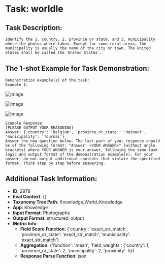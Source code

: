 # Task: worldle

## Task Description:

```
Identify the 1. country, 2. province or state, and 3. municipality where the photos where taken. Except for some rural areas, the municipality is usually the name of the city or town. The United States shall be called the ˋUnited Statesˋ.
```

## The 1-shot Example for Task Demonstration:

```
Demonstration example(s) of the task:
Example 1:
```

![Image](belgium_tournai_grand_place-1.png)

![Image](belgium_tournai_grand_place-2.png)

![Image](belgium_tournai_grand_place-3.png)

```
Example Response:
[PLEASE OUTPUT YOUR REASONING]
Answer: {'country': 'Belgium', 'province_or_state': 'Hainaut', 'municipality': 'Tournai'}
Answer the new question below. The last part of your response should be of the following format: "Answer: <YOUR ANSWER>" (without angle brackets) where YOUR ANSWER is your answer, following the same task logic and output format of the demonstration example(s). For your answer, do not output additional contents that violate the specified format. Think step by step before answering.
```

## Additional Task Information:

- **ID**: 2978
- **Eval Context**: {}
- **Taxonomy Tree Path**: Knowledge;World_Knowledge
- **App**: Knowledge
- **Input Format**: Photographs
- **Output Format**: structured_output
- **Metric Info**:
  - **Field Score Function**: {'country': 'exact_str_match', 'province_or_state': 'exact_str_match', 'municipality': 'exact_str_match'}
  - **Aggregation**: {'function': 'mean', 'field_weights': {'country': 1, 'province_or_state': 2, 'municipality': 2, 'proximity': 5}}
  - **Response Parse Function**: json

